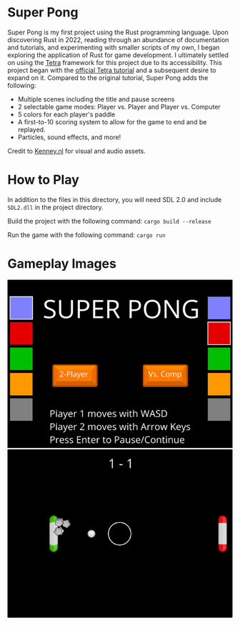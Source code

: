 # Super Pong

Super Pong is my first project using the Rust programming language. Upon discovering Rust in 2022, reading through an abundance of documentation and tutorials, and experimenting with smaller scripts of my own, I began exploring the application of Rust for game development. I ultimately settled on using the [Tetra] framework for this project due to its accessibility. This project began with the [official Tetra tutorial] and a subsequent desire to expand on it. Compared to the original tutorial, Super Pong adds the following:
* Multiple scenes including the title and pause screens
* 2 selectable game modes: Player vs. Player and Player vs. Computer
* 5 colors for each player's paddle
* A first-to-10 scoring system to allow for the game to end and be replayed.
* Particles, sound effects, and more!

Credit to [Kenney.nl] for visual and audio assets.

[Tetra]: https://tetra.seventeencups.net/
[official Tetra tutorial]: https://tetra.seventeencups.net/tutorial
[Kenney.nl]: https://www.kenney.nl/

# How to Play
In addition to the files in this directory, you will need SDL 2.0 and include ```SDL2.dll``` in the project directory.

Build the project with the following command: ```cargo build --release```

Run the game with the following command: ```cargo run```

# Gameplay Images
![Title-Screenshot](/images/Super_Pong_Title_Screenshot.png)
![Gameplay-Screenshot](/images/Super_Pong_Gameplay_Screenshot.png)
